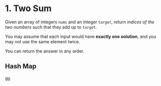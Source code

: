 # 1. Two Sum
Given an array of integers ```nums``` and an integer ```target```, return *indices of the two numbers* such that they add up to ```target```.

You may assume that each input would have **exactly one solution**, and you may not use the same element twice.

You can return the answer in any order.

## Hash Map
[go](../Go/lc1.go)